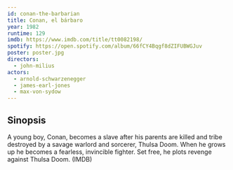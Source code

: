 ```yaml
---
id: conan-the-barbarian
title: Conan, el bárbaro
year: 1982
runtime: 129
imdb: https://www.imdb.com/title/tt0082198/
spotify: https://open.spotify.com/album/66fCY4Bqgf8dZIFUBWGJuv
poster: poster.jpg
directors:
  - john-milius
actors:
  - arnold-schwarzenegger
  - james-earl-jones
  - max-von-sydow
---
```


## Sinopsis

A young boy, Conan, becomes a slave after his parents are killed and tribe
destroyed by a savage warlord and sorcerer, Thulsa Doom. When he grows up he
becomes a fearless, invincible fighter. Set free, he plots revenge against
Thulsa Doom. (IMDB)
